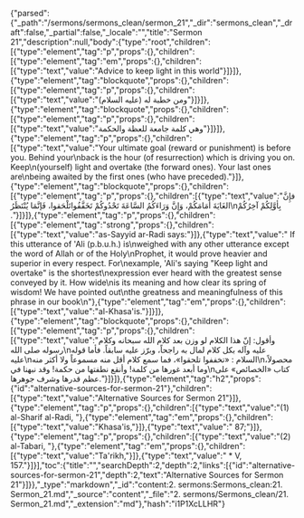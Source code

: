 {"parsed":{"_path":"/sermons/sermons_clean/sermon_21","_dir":"sermons_clean","_draft":false,"_partial":false,"_locale":"","title":"Sermon 21","description":null,"body":{"type":"root","children":[{"type":"element","tag":"p","props":{},"children":[{"type":"element","tag":"em","props":{},"children":[{"type":"text","value":"Advice to keep light in this world"}]}]},{"type":"element","tag":"blockquote","props":{},"children":[{"type":"element","tag":"p","props":{},"children":[{"type":"text","value":"ومن خطبة له (عليه السلام)"}]}]},{"type":"element","tag":"blockquote","props":{},"children":[{"type":"element","tag":"p","props":{},"children":[{"type":"text","value":"وهي كلمة جامعة للعظة والحكمة"}]}]},{"type":"element","tag":"p","props":{},"children":[{"type":"text","value":"Your ultimate goal (reward or punishment) is before you. Behind your\nback is the hour (of resurrection) which is driving you on. Keep\n(yourself) light and overtake (the forward ones). Your last ones are\nbeing awaited by the first ones (who have preceded)."}]},{"type":"element","tag":"blockquote","props":{},"children":[{"type":"element","tag":"p","props":{},"children":[{"type":"text","value":"فإِنَّ الغَايَةَ أَمَامَكُمْ، وَإِنَّ وَرَاءَكُمُ السَّاعَةَ تَحْدُوكُمْ تَخَفَّفُواتَلْحَقوا، فَإنَّمَا يُنْتَظَرُ\nبِأوَّلِكُمْ آخِرُكُمْ ."}]}]},{"type":"element","tag":"p","props":{},"children":[{"type":"element","tag":"strong","props":{},"children":[{"type":"text","value":"as-Sayyid ar-Radi says:"}]},{"type":"text","value":" If this utterance of 'Ali (p.b.u.h.) is\nweighed with any other utterance except the word of Allah or of the Holy\nProphet, it would prove heavier and superior in every respect. For\nexample, 'Ali's saying \"Keep light and overtake\" is the shortest\nexpression ever heard with the greatest sense conveyed by it. How wide\nis its meaning and how clear its spring of wisdom! We have pointed out\nthe greatness and meaningfulness of this phrase in our book\n"},{"type":"element","tag":"em","props":{},"children":[{"type":"text","value":"al-Khasa'is."}]}]},{"type":"element","tag":"blockquote","props":{},"children":[{"type":"element","tag":"p","props":{},"children":[{"type":"text","value":"وأقول: إنّ هذا الكلام لو وزن بعد كلام الله سبحانه وكلام رسوله صلى الله\nعليه وآله بكل كلام لمال به راجحاً، وبرّز عليه سابقاً. فأما قوله عليه\nالسلام : «تخففوا تلحقوا»، فما سمع كلام أقل منه مسموعاً ولا أكثر منه\nمحصولاً، وما أبعد غورها من كلمة! وأنقع نطفتها من حكمة! وقد نبهنا في\nكتاب «الخصائص» على عظم قدرها وشرف جوهرها."}]}]},{"type":"element","tag":"h2","props":{"id":"alternative-sources-for-sermon-21"},"children":[{"type":"text","value":"Alternative Sources for Sermon 21"}]},{"type":"element","tag":"p","props":{},"children":[{"type":"text","value":"(1) al-Sharif al-Radi, "},{"type":"element","tag":"em","props":{},"children":[{"type":"text","value":"Khasa'is,"}]},{"type":"text","value":" 87;"}]},{"type":"element","tag":"p","props":{},"children":[{"type":"text","value":"(2) al-Tabari, "},{"type":"element","tag":"em","props":{},"children":[{"type":"text","value":"Ta'rikh,"}]},{"type":"text","value":" * V, 157."}]}],"toc":{"title":"","searchDepth":2,"depth":2,"links":[{"id":"alternative-sources-for-sermon-21","depth":2,"text":"Alternative Sources for Sermon 21"}]}},"_type":"markdown","_id":"content:2. sermons:Sermons_clean:21. Sermon_21.md","_source":"content","_file":"2. sermons/Sermons_clean/21. Sermon_21.md","_extension":"md"},"hash":"i1P1XcLLHR"}